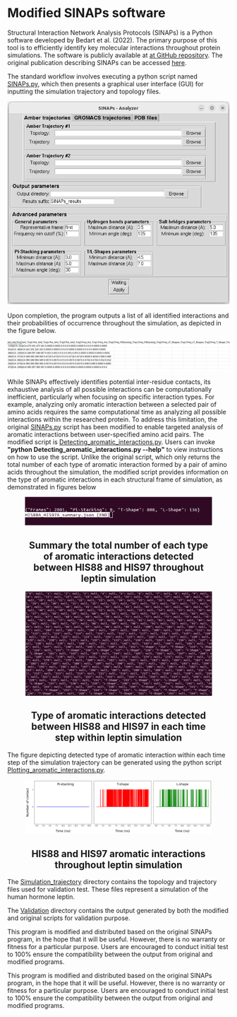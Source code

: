 # Modified SINAPs software


Structural Interaction Network Analysis Protocols (SINAPs) is a Python software developed by Bedart et al. (2022). The primary purpose of this tool is to efficiently identify key molecular interactions throughout protein simulations. The software is publicly available at [at GitHub repository](https://github.com/ParImmune/SINAPs). The original publication describing SINAPs can be accessed [here](https://pubs.acs.org/doi/10.1021/acs.jcim.1c00854).

The standard workflow involves executing a python script named [SINAPs.py](https://github.com/ParImmune/SINAPs/blob/main/SINAPs/SINAPs.py), which then presents a graphical user interface (GUI) for inputting the simulation trajectory and topology files.

<p align="center">
  <img src="Screenshot from 2025-02-07 23-02-58.png" alt="Original SINAPs GUI"/>
</p>

Upon completion, the program outputs a list of all identified interactions and their probabilities of occurrence throughout the simulation, as depicted in the figure below.

<p align="center">
  <img src="Screenshot 2025-02-09 193854.png" alt="Original SINAPs ouput"/>
</p>

While SINAPs effectively identifies potential inter-residue contacts, its exhaustive analysis of all possible interactions can be computationally inefficient, particularly when focusing on specific interaction types.  For example, analyzing only aromatic interaction between a selected pair of amino acids requires the same computational time as analyzing all possible interactions within the researched protein. To address this limitation, the original [SINAPs.py](https://github.com/ParImmune/SINAPs/blob/main/SINAPs/SINAPs.py) script has been modified to enable targeted analysis of aromatic interactions between user-specified amino acid pairs.  The modified script is [Detecting_aromatic_interactions.py](https://github.com/quocbaongo/PythonScripts_MD_Analysis/blob/main/SINAPs_update/Detecting_aromatic_interactions.py). Users can invoke **"python Detecting_aromatic_interactions.py --help"** to view instructions on how to use the script. Unlike the original script, which only returns the total number of each type of aromatic interaction formed by a pair of amino acids throughout the simulation, the modified script provides information on the type of aromatic interactions in each structural frame of simulation, as demonstrated in figures below

<figure>
<p align="center" width="100%">
  <img src="HIS88A_HIS97A_summary.png">
  <figcaption><h2 align="center">Summary the total number of each type of aromatic interactions detected between HIS88 and HIS97 throughout leptin simulation</h2></figcaption>
  </p>
</figure>


<figure>
<p align="center" width="100%">
  <img src="HIS88A_HIS97A_per_step.png">
  <figcaption><h2 align="center">Type of aromatic interactions detected between HIS88 and HIS97 in each time step within leptin simulation</h2></figcaption>
  </p>
</figure>

The figure depicting detected type of aromatic interaction within each time step of the simulation trajectory can be generated using the python script [Plotting_aromatic_interactions.py](https://github.com/quocbaongo/PythonScripts_MD_Analysis/blob/main/SINAPs_update/Plotting_aromatic_interactions.py).

<figure>
<p align="center" width="100%">
  <img src="HIS88_HIS97_aromatic_interactions_evolution.png">
  <figcaption><h2 align="center">HIS88 and HIS97 aromatic interactions throughout leptin simulation</h2></figcaption>
  </p>
</figure>

The [Simulation_trajectory](https://github.com/quocbaongo/PythonScripts_MD_Analysis/tree/main/SINAPs_update/Simulation_trajectory) directory contains the topology and trajectory files used for validation test.  These files represent a simulation of the human hormone leptin.

The [Validation](https://github.com/quocbaongo/PythonScripts_MD_Analysis/tree/main/SINAPs_update/Validation) directory contains the output generated by both the modified and original scripts for validation purpose.
	
This program is modified and distributed based on the original SINAPs program, in the hope that it will be useful. However, there is no warranty or fitness for a particular purpose. Users are encouraged to conduct initial test to 100% ensure the compatibility between the output from original and modified programs.

This program is modified and distributed based on the original SINAPs program, in the hope that it will be useful. However, there is no warranty or fitness for a particular purpose. Users are encouraged to conduct initial test to 100% ensure the compatibility between the output from original and modified programs.

